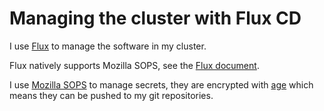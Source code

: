 # Managing the cluster with Flux CD

I use [Flux](https://fluxcd.io/) to manage the software in my cluster.

Flux natively supports Mozilla SOPS, see the [Flux document](https://fluxcd.io/flux/guides/mozilla-sops/).

I use [Mozilla SOPS](https://github.com/mozilla/sops) to manage secrets, they are encrypted with
[age](https://github.com/FiloSottile/age) which means they can be pushed to my git repositories.

